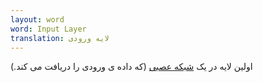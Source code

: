 ```yaml
---
layout: word
word: Input Layer
translation: لایه ورودی
---
```


اولین لایه در یک [شبکه عصبی](n/neural_network/) (که داده ی ورودی را دریافت می کند.)
